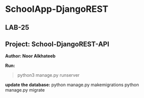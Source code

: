 # SchoolApp-DjangoREST

## LAB-25

## Project: School-DjangoREST-API

**Author: Noor Alkhateeb**


**Run:**

> python3 manage.py runserver


**update the database:**
python manage.py makemigrations
python manage.py migrate
